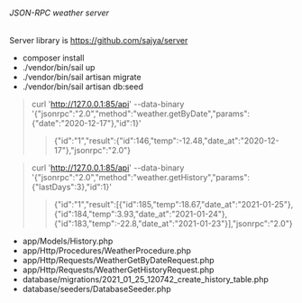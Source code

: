 ###### JSON-RPC weather server

Server library is https://github.com/sajya/server

* composer install
* ./vendor/bin/sail up
* ./vendor/bin/sail artisan migrate
* ./vendor/bin/sail artisan db:seed

> curl 'http://127.0.0.1:85/api' --data-binary '{"jsonrpc":"2.0","method":"weather.getByDate","params":{"date":"2020-12-17"},"id":1}'
>>{"id":"1","result":{"id":146,"temp":-12.48,"date_at":"2020-12-17"},"jsonrpc":"2.0"}

> curl 'http://127.0.0.1:85/api' --data-binary '{"jsonrpc":"2.0","method":"weather.getHistory","params":{"lastDays":3},"id":1}'
>> {"id":"1","result":[{"id":185,"temp":18.67,"date_at":"2021-01-25"},{"id":184,"temp":3.93,"date_at":"2021-01-24"},{"id":183,"temp":-22.8,"date_at":"2021-01-23"}],"jsonrpc":"2.0"}

* app/Models/History.php
* app/Http/Procedures/WeatherProcedure.php 
* app/Http/Requests/WeatherGetByDateRequest.php
* app/Http/Requests/WeatherGetHistoryRequest.php
* database/migrations/2021_01_25_120742_create_history_table.php
* database/seeders/DatabaseSeeder.php

